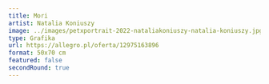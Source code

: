 ```yaml
---
title: Mori
artist: Natalia Koniuszy
image: ../images/petxportrait-2022-nataliakoniuszy-natalia-koniuszy.jpg
type: Grafika
url: https://allegro.pl/oferta/12975163896
format: 50x70 cm
featured: false
secondRound: true
---
```

